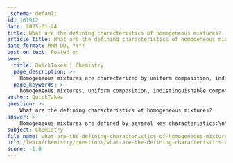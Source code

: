 ```yaml
---
_schema: default
id: 161912
date: 2025-01-24
title: What are the defining characteristics of homogeneous mixtures?
article_title: What are the defining characteristics of homogeneous mixtures?
date_format: MMM DD, YYYY
post_on_text: Posted on
seo:
  title: QuickTakes | Chemistry
  page_description: >-
    Homogeneous mixtures are characterized by uniform composition, indistinguishable components, and inability to be separated by simple physical methods.
  page_keywords: >-
    homogeneous mixtures, uniform composition, indistinguishable components, physical separation, solutions, examples, saltwater, air, physical appearance, heterogeneous mixtures
author: QuickTakes
question: >-
    What are the defining characteristics of homogeneous mixtures?
answer: >-
    Homogeneous mixtures are defined by several key characteristics:\n\n1. **Uniform Composition**: Homogeneous mixtures have a consistent and uniform composition throughout. This means that any sample taken from the mixture will have the same ratio of components as any other sample.\n\n2. **Indistinguishable Components**: The individual components of a homogeneous mixture are not distinguishable from one another. This lack of visual separation means that the mixture appears as a single phase.\n\n3. **Physical Separation**: The components of a homogeneous mixture cannot be separated by simple physical methods such as filtration. This is because the particles of the solute are evenly dispersed within the solvent, making them indistinguishable.\n\n4. **Examples**: Common examples of homogeneous mixtures include solutions like saltwater, where the salt is completely dissolved in water, and air, which is a mixture of gases that is consistent throughout.\n\n5. **Physical Appearance**: In contrast to heterogeneous mixtures, which have visibly different components, homogeneous mixtures appear uniform in appearance. This uniformity is a direct result of the even distribution of their components.\n\nIn summary, homogeneous mixtures are characterized by their uniformity, indistinguishable components, and inability to be separated by simple physical means, making them distinct from heterogeneous mixtures.
subject: Chemistry
file_name: what-are-the-defining-characteristics-of-homogeneous-mixtures.md
url: /learn/chemistry/questions/what-are-the-defining-characteristics-of-homogeneous-mixtures
score: -1.0
---
```


&nbsp;